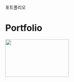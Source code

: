 포트폴리오
# Portfolio

<img src="![회원가입-1](https://github.com/sjunkim1117/Portfolio/assets/139933345/b5f626a8-c1b1-4f75-a4b8-d9fc87c3bc6c)" width=200 height=120>
